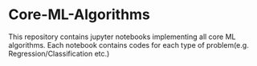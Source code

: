 # Core-ML-Algorithms
This repository contains jupyter notebooks implementing all core ML algorithms. Each notebook contains codes for each type of problem(e.g. Regression/Classification etc.)
